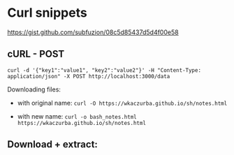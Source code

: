 # Curl snippets

https://gist.github.com/subfuzion/08c5d85437d5d4f00e58

## cURL - POST

`curl -d '{"key1":"value1", "key2":"value2"}' -H "Content-Type: application/json" -X POST http://localhost:3000/data`

Downloading files:

- with original name:
    `curl -O https://wkaczurba.github.io/sh/notes.html`

- with new name:
    `curl -o bash_notes.html https://wkaczurba.github.io/sh/notes.html`

Download + **extract**:
 - 

